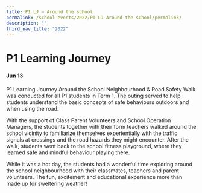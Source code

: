```yaml
---
title: P1 LJ – Around the school
permalink: /school-events/2022/P1-LJ-Around-the-school/permalink/
description: ""
third_nav_title: "2022"
---
```

# P1 Learning Journey

#### Jun 13

P1 Learning Journey Around the School Neighbourhood & Road Safety Walk was conducted for all P1 students in Term 1. The outing served to help students understand the basic concepts of safe behaviours outdoors and when using the road. 

With the support of Class Parent Volunteers and School Operation Managers, the students together with their form teachers walked around the school vicinity to familiarize themselves experientially with the traffic signals at crossings and the road hazards they might encounter. After the walk, students went back to the school fitness playground, where they learned safe and mindful behaviour playing there. 

While it was a hot day, the students had a wonderful time exploring around the school neighbourhood with their classmates, teachers and parent volunteers. The fun, excitement and educational experience more than made up for sweltering weather!